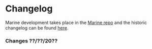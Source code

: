 # Changelog

Marine development takes place in the [Marine repo](https://github.com/fluencelabs/marine) and the historic changelog can be found [here](https://github.com/fluencelabs/marine/blob/master/CHANGELOG.md).

### Changes ??/??/20??
